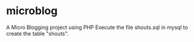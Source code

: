 # microblog
A Micro Blogging project using PHP
Execute the file shouts.sql in mysql to create the table "shouts".
